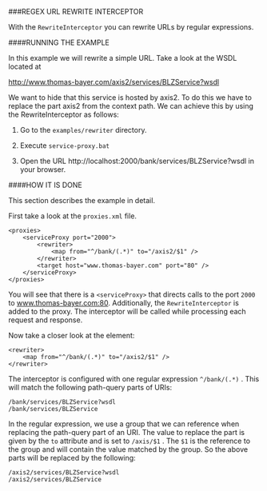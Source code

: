 ###REGEX URL REWRITE INTERCEPTOR

With the `RewriteInterceptor` you can rewrite URLs by regular expressions. 



####RUNNING THE EXAMPLE

In this example we will rewrite a simple URL. Take a look at the WSDL located at

http://www.thomas-bayer.com/axis2/services/BLZService?wsdl

We want to hide that this service is hosted by axis2. To do this we have to replace the part axis2 from the context path. We can achieve this by using the RewriteInterceptor as follows:

1. Go to the `examples/rewriter` directory.

2. Execute `service-proxy.bat`

2. Open the URL http://localhost:2000/bank/services/BLZService?wsdl in your browser.



####HOW IT IS DONE

This section describes the example in detail.  

First take a look at the `proxies.xml` file.
```
<proxies>
	<serviceProxy port="2000">
		<rewriter>
			<map from="^/bank/(.*)" to="/axis2/$1" />
		</rewriter>
		<target host="www.thomas-bayer.com" port="80" />
	</serviceProxy>
</proxies>
```


You will see that there is a `<serviceProxy>` that directs calls to the port `2000` to www.thomas-bayer.com:80. Additionally, the `RewriteInterceptor` is added to the proxy. The interceptor will be called while processing each request and response.

Now take a closer look at the <rewriter> element:
```
<rewriter>
	<map from="^/bank/(.*)" to="/axis2/$1" />
</rewriter>
```
The interceptor is configured with one regular expression `^/bank/(.*)` . This will match the following path-query parts of URIs:
```
/bank/services/BLZService?wsdl
/bank/services/BLZService
```

In the regular expression, we use a group that we can reference when replacing the path-query part of an URI. The value to replace the part is given by the `to` attribute and is set to `/axis/$1` . The `$1` is the reference to the group and will contain the value matched by the group. So the above parts will be replaced by the following:

```
/axis2/services/BLZService?wsdl
/axis2/services/BLZService
```
